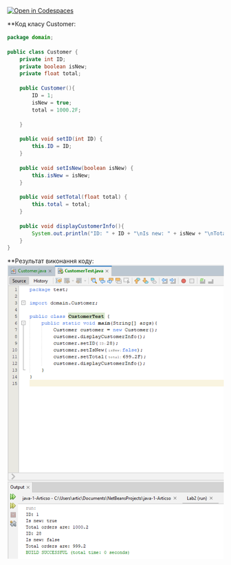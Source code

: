 [![Open in Codespaces](https://classroom.github.com/assets/launch-codespace-f4981d0f882b2a3f0472912d15f9806d57e124e0fc890972558857b51b24a6f9.svg)](https://classroom.github.com/open-in-codespaces?assignment_repo_id=9863945)

**Код класу Customer:
``` java
package domain;

public class Customer {
    private int ID;
    private boolean isNew;
    private float total;
    
    public Customer(){
        ID = 1;
        isNew = true;
        total = 1000.2F;
        
    }

    public void setID(int ID) {
        this.ID = ID;
    }

    public void setIsNew(boolean isNew) {
        this.isNew = isNew;
    }

    public void setTotal(float total) {
        this.total = total;
    }
    
    public void displayCustomerInfo(){
        System.out.println("ID: " + ID + "\nIs new: " + isNew + "\nTotal orders are: " + total);
    }
}
```
**Результат виконання коду:
![README](Solution/advanced.png)

